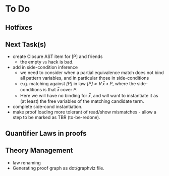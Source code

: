 # To Do

## Hotfixes

## Next Task(s)

* create Closure AST item for [P] and friends
  * the empty `vs` hack is bad. 
* add in side-condition inference
  * we need to consider when a partial equivalence match does not bind all pattern variables, and in particular those in side-conditions
  * e.g. matching against *[P]* in law *[P] = ∀ x̅ • P*,  where the side-conditions is that *x̅* cover *P*.
  * Here we will have no binding for *x̅*, and will want to instantiate it as (at least) the free variables of the matching candidate term.
* complete side-cond instantiation.
* make proof loading more tolerant of read/show mismatches - allow a step to be marked as TBR (to-be-redone).

## Quantifier Laws in proofs

## Theory Management

* law renaming
* Generating proof graph as dot/graphviz file.
